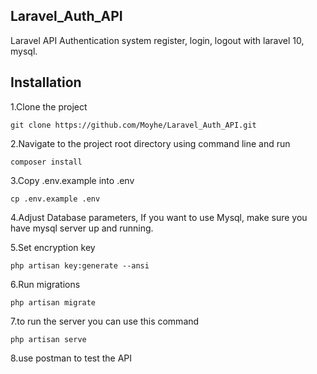 ## Laravel_Auth_API

Laravel API Authentication system register, login, logout with laravel 10, mysql.

## Installation

1.Clone the project

    git clone https://github.com/Moyhe/Laravel_Auth_API.git

2.Navigate to the project root directory using command line and run

    composer install

3.Copy .env.example into .env

    cp .env.example .env

4.Adjust Database parameters, If you want to use Mysql, make sure you have mysql server up and running. 

5.Set encryption key

    php artisan key:generate --ansi

6.Run migrations

    php artisan migrate

7.to run the server you can use this command

    php artisan serve


8.use postman to test the API